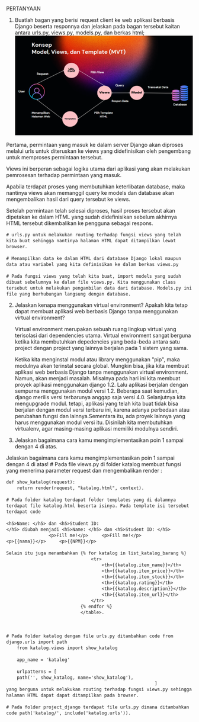 

PERTANYAAN

1. Buatlah bagan yang berisi request client ke web aplikasi berbasis Django beserta responnya dan jelaskan pada bagan tersebut kaitan antara urls.py, views.py, models.py, dan berkas html;
![bagan](https://github.com/chikqje/Tugas-2-PBP-2022-Jessica-Aulia/blob/main/katalog/Foto%20PR1%20PBP%20no.1.png "Bagan Django")

Pertama, permintaan yang masuk ke dalam server Django akan diproses melalui urls untuk diteruskan ke views yang didefinisikan oleh pengembang untuk memproses permintaan tersebut.

Views ini berperan sebagai logika utama dari aplikasi yang akan melakukan pemrosesan terhadap permintaan yang masuk.

Apabila terdapat proses yang membutuhkan keterlibatan database, maka nantinya views akan memanggil query ke models dan database akan mengembalikan hasil dari query tersebut ke views.

Setelah permintaan telah selesai diproses, hasil proses tersebut akan dipetakan ke dalam HTML yang sudah didefinisikan sebelum akhirnya HTML tersebut dikembalikan ke pengguna sebagai respons.


    # urls.py untuk melakukan routing terhadap fungsi views yang telah kita buat sehingga nantinya halaman HTML dapat ditampilkan lewat browser.

    # Menampilkan data ke dalam HTML dari database Django lokal maupun data atau variabel yang kita definisikan ke dalam berkas views.py

    # Pada fungsi views yang telah kita buat, import models yang sudah dibuat sebelumnya ke dalam file views.py. Kita menggunakan class tersebut untuk melakukan pengambilan data dari database. Models.py ini file yang berhubungan langsung dengan database.



2. Jelaskan kenapa menggunakan virtual environment? Apakah kita tetap dapat membuat aplikasi web berbasis Django tanpa menggunakan virtual environment?

    Virtual environment merupakan sebuah ruang lingkup virtual yang terisolasi dari dependencies utama. Virtual environment sangat berguna ketika kita membutuhkan depedencies yang beda-beda antara satu project dengan project yang lainnya berjalan pada 1 sistem yang sama.

    Ketika kita menginstal modul atau library menggunakan "pip", maka modulnya akan terinstal secara global. Mungkin bisa, jika kita membuat aplikasi web berbasis Django tanpa menggunakan virtual environment. Namun, akan menjadi masalah. Misalnya pada hari ini kita membuat proyek aplikasi menggunakan django 1.2. Lalu aplikasi berjalan dengan sempurna menggunakan modul versi 1.2. Beberapa saat kemudian, django merilis versi terbarunya anggap saja versi 4.0. Selanjutnya kita mengupgrade modul. tetapi, aplikasi yang telah kita buat tidak bisa berjalan dengan modul versi terbaru ini, karena adanya perbedaan atau perubahan fungsi dan lainnya.Sementara itu, ada proyek lainnya yang harus menggunakan modul versi itu. Disinilah kita membutuhkan virtualenv, agar masing-masing aplikasi memiliki modulnya sendiri.





3. Jelaskan bagaimana cara kamu mengimplementasikan poin 1 sampai dengan 4 di atas.

Jelaskan bagaimana cara kamu mengimplementasikan poin 1 sampai dengan 4 di atas!
    # Pada file views.py di folder katalog membuat fungsi yang menerima parameter request dan mengembalikan render :  
    
    def show_katalog(request):
        return render(request, "katalog.html", context).

    # Pada folder katalog terdapat folder templates yang di dalamnya terdapat file katalog.html beserta isinya. Pada template isi tersebut terdapat code   
    
    <h5>Name: </h5> dan <h5>Student ID: 
    </h5> diubah menjadi <h5>Name: </h5> dan <h5>Student ID: </h5>
                    <p>Fill me!</p>     <p>Fill me!</p>                     <p>{{nama}}</p>     <p>{{NPM}}</p>

    Selain itu juga menambahkan {% for katalog in list_katalog_barang %}
                                    <tr>
                                        <th>{{katalog.item_name}}</th>
                                        <th>{{katalog.item_price}}</th>
                                        <th>{{katalog.item_stock}}</th>
                                        <th>{{katalog.rating}}</th>
                                        <th>{{katalog.description}}</th>
                                        <th>{{katalog.item_url}}</th>
                                    </tr>
                                {% endfor %}
                                </table>.



    # Pada folder katalog dengan file urls.py ditambahkan code from django.urls import path
        from katalog.views import show_katalog
        
        app_name = 'katalog'
        
        urlpatterns = [
        path('', show_katalog, name='show_katalog'),
                                                            ]
    yang berguna untuk melakukan routing terhadap fungsi views.py sehingga halaman HTML dapat dapat ditampilkan pada browser.

    # Pada folder project_django terdapat file urls.py dimana ditambahkan code path('katalog/', include('katalog.urls')).

